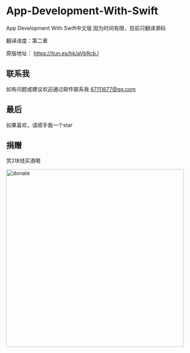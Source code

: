# App-Development-With-Swift
App Development With Swift中文版
因为时间有限，目前只翻译源码

翻译进度：第二章

原版地址：
https://itun.es/hk/aVbRcb.l

## 联系我

如有问题或建议欢迎通过邮件联系我
67111677@qq.com

## 最后

如果喜欢，请顺手我一个star

## 捐赠

赏2块钱买酒喝

<img src="https://github.com/huanxsd/App-Development-With-Swift/blob/master/donate.png" alt="donate" title="donate" width="480">
